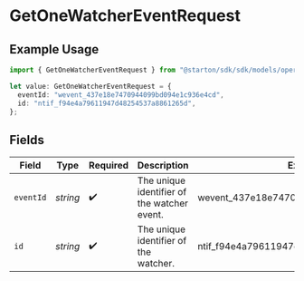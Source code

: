 # GetOneWatcherEventRequest

## Example Usage

```typescript
import { GetOneWatcherEventRequest } from "@starton/sdk/sdk/models/operations";

let value: GetOneWatcherEventRequest = {
  eventId: "wevent_437e18e7470944099bd094e1c936e4cd",
  id: "ntif_f94e4a79611947d48254537a8861265d",
};
```

## Fields

| Field                                       | Type                                        | Required                                    | Description                                 | Example                                     |
| ------------------------------------------- | ------------------------------------------- | ------------------------------------------- | ------------------------------------------- | ------------------------------------------- |
| `eventId`                                   | *string*                                    | :heavy_check_mark:                          | The unique identifier of the watcher event. | wevent_437e18e7470944099bd094e1c936e4cd     |
| `id`                                        | *string*                                    | :heavy_check_mark:                          | The unique identifier of the watcher.       | ntif_f94e4a79611947d48254537a8861265d       |
